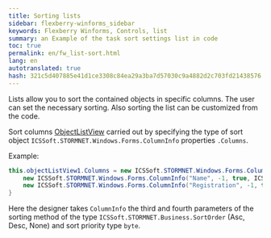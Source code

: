 ```yaml
--- 
title: Sorting lists 
sidebar: flexberry-winforms_sidebar 
keywords: Flexberry Winforms, Controls, list 
summary: an Example of the task sort settings list in code 
toc: true 
permalink: en/fw_list-sort.html 
lang: en 
autotranslated: true 
hash: 321c5d407885e41d1ce3308c84ea29a3ba7d57030c9a4882d2c703fd21438576 
--- 
```


Lists allow you to sort the contained objects in specific columns. The user can set the necessary sorting. 
Also sorting the list can be customized from the code. 

Sort columns [ObjectListView](fw_objectlistview.html) carried out by specifying the type of sort object 
`ICSSoft.STORMNET.Windows.Forms.ColumnInfo` properties `.Columns`. 

Example: 

```csharp
this.objectListView1.Columns = new ICSSoft.STORMNET.Windows.Forms.ColumnInfo[] {
    new ICSSoft.STORMNET.Windows.Forms.ColumnInfo("Name", -1, true, ICSSoft.STORMNET.Business.SortOrder.Asc, ((byte)(0)), "Name"),
    new ICSSoft.STORMNET.Windows.Forms.ColumnInfo("Registration", -1, true, ICSSoft.STORMNET.Business.SortOrder.Asc, ((byte)(1)), "Registration")
}
``` 

Here the designer takes `ColumnInfo` the third and fourth parameters of the sorting method of the type `ICSSoft.STORMNET.Business.SortOrder` (Asc, Desc, None) and sort priority type `byte`. 



